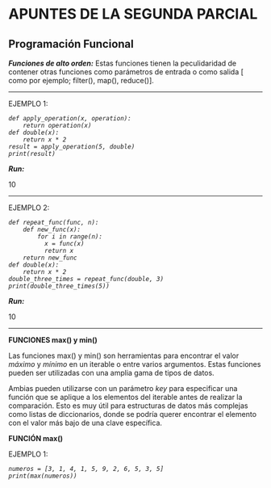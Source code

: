 # APUNTES DE LA SEGUNDA PARCIAL
## Programación Funcional 
<p><em><strong>Funciones de alto orden:</strong></em> Estas funciones tienen la peculidaridad de contener otras funciones como 
  parámetros de entrada o como salida [ como por ejemplo; filter(), map(), reduce()].</p>
<hr>
  EJEMPLO 1:

<p><code><em>def apply_operation(x, operation):
    return operation(x)
def double(x):
    return x * 2
result = apply_operation(5, double)
print(result)</em></code></p>

<p><em><strong>Run:</strong></em></p>
<p>10</p>
<hr>
  EJEMPLO 2:
<p><code><em>def repeat_func(func, n):
    def new_func(x):
        for i in range(n):
          x = func(x)
          return x
    return new_func
def double(x):
    return x * 2
double_three_times = repeat_func(double, 3)
print(double_three_times(5)) </em></code></p>

<p><em><strong>Run:</strong></em></p>
<p>10</p>
<hr>
<p><strong>FUNCIONES max() y min()</strong></p>
<p>Las funciones max() y min() son herramientas para encontrar el valor <em>máximo</em> y <em>mínimo</em> en un iterable o entre varios argumentos. Estas funciones pueden ser utilizadas con una amplia gama de tipos de datos.</p>

Ambias pueden utilizarse con un parámetro <em>key</em> para especificar una función que se aplique a los elementos del iterable antes de realizar la comparación. Esto es muy útil para estructuras de datos más complejas como listas de diccionarios, donde se podría querer encontrar el elemento con el valor más bajo de una clave específica.

<p><strong>FUNCIÓN max()</strong></p>

EJEMPLO 1:

<p><code><em>numeros = [3, 1, 4, 1, 5, 9, 2, 6, 5, 3, 5]
print(max(numeros))</em></code></p>

